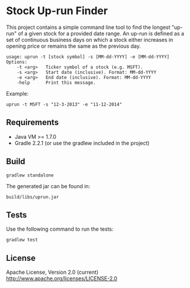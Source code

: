 # Stock Up-run Finder

This project contains a simple command line tool to find the longest "up-run" of a given stock
for a provided date range. An up-run is defined as a set of continuous business days on which
a stock either increases in opening price or remains the same as the previous day.

    usage: uprun -t [stock symbol] -s [MM-dd-YYYY] -e [MM-dd-YYYY]
    Options:
        -t <arg>   Ticker symbol of a stock (e.g. MSFT).
        -s <arg>   Start date (inclusive). Format: MM-dd-YYYY
        -e <arg>   End date (inclusive). Format: MM-dd-YYYY
        -help      Print this message.

Example:

    uprun -t MSFT -s "12-3-2013" -e "11-12-2014"

## Requirements

 - Java VM >= 1.7.0
 - Gradle  2.2.1 (or use the gradlew included in the project)

## Build

    gradlew standalone

The generated jar can be found in:

    build/libs/uprun.jar 

## Tests

Use the following command to run the tests:
    
    gradlew test
 
## License

Apache License, Version 2.0 (current)
http://www.apache.org/licenses/LICENSE-2.0
